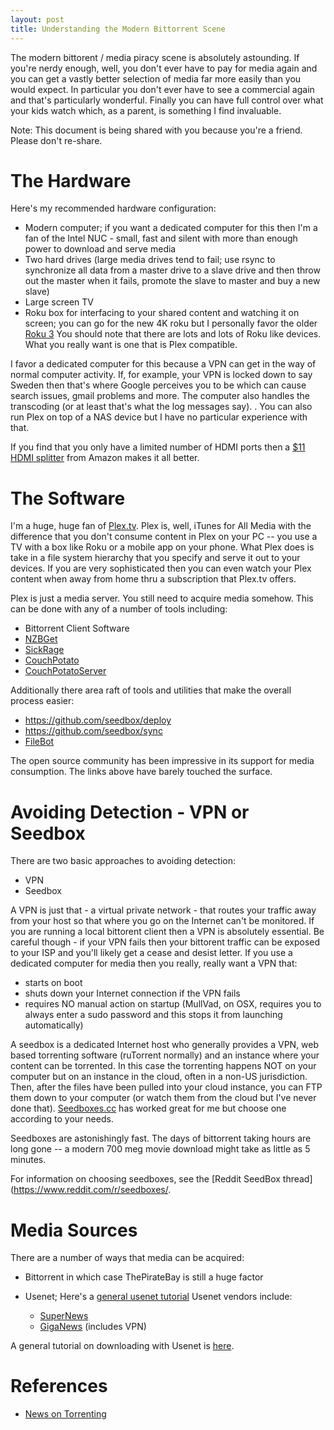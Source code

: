 ```yaml
---
layout: post
title: Understanding the Modern Bittorrent Scene
---
```

The modern bittorent / media piracy scene is absolutely astounding.  If you're nerdy enough, well, you don't ever have to pay for media again and you can get a vastly better selection of media far more easily than you would expect.  In particular you don't ever have to see a commercial again and that's particularly wonderful.  Finally you can have full control over what your kids watch which, as a parent, is something I find invaluable.

Note: This document is being shared with you because you're a friend.  Please don't re-share.

# The Hardware

Here's my recommended hardware configuration:

* Modern computer; if you want a dedicated computer for this then I'm a fan of the Intel NUC - small, fast and silent with more than enough power to download and serve media
* Two hard drives (large media drives tend to fail; use rsync to synchronize all data from a master drive to a slave drive and then throw out the master when it fails, promote the slave to master and buy a new slave)
* Large screen TV
* Roku box for interfacing to your shared content and watching it on screen; you can go for the new 4K roku but I personally favor the older [Roku 3](https://www.amazon.com/Roku-Streaming-Player-Certified-Refurbished/dp/B016LBZVN2/ref=sr_1_1?s=tv&ie=UTF8&qid=1486204785&sr=1-1-spons&keywords=roku+3&psc=1&smid=A334XHS1C5Y12J) You should note that there are lots and lots of Roku like devices.  What you really want is one that is Plex compatible.

I favor a dedicated computer for this because a VPN can get in the way of normal computer activity.  If, for example, your VPN is locked down to say Sweden then that's where Google perceives you to be which can cause search issues, gmail problems and more.  The computer also handles the transcoding (or at least that's what the log messages say).  .  You can also run Plex on top of a NAS device but I have no particular experience with that.

If you find that you only have a limited number of HDMI ports then a [$11 HDMI splitter](https://www.amazon.com/Fosmon-HD1831-3-Port-Switch-Pigtail/dp/B008GVOVK0/ref=pd_lpo_23_bs_t_2?_encoding=UTF8&psc=1&refRID=03FFEM9AM3VZYZC0016B) from Amazon makes it all better.

# The Software

I'm a huge, huge fan of [Plex.tv](http://www.plex.tv).  Plex is, well, iTunes for All Media with the difference that you don't consume content in Plex on your PC -- you use a TV with a box like Roku or a mobile app on your phone.  What Plex does is take in a file system hierarchy that you specify and serve it out to your devices.  If you are very sophisticated then you can even watch your Plex content when away from home thru a subscription that Plex.tv offers.

Plex is just a media server.  You still need to acquire media somehow.  This can be done with any of a number of tools including:

* Bittorrent Client Software
* [NZBGet](http://nzbget.net/)
* [SickRage](https://sickrage.github.io/) 
* [CouchPotato](https://couchpota.to/)
* [CouchPotatoServer](https://github.com/CouchPotato/CouchPotatoServer)

Additionally there area  raft of tools and utilities that make the overall process easier:

* https://github.com/seedbox/deploy
* https://github.com/seedbox/sync
* [FileBot](http://www.filebot.net/)

The open source community has been impressive in its support for media consumption.  The links above have barely touched the surface.

# Avoiding Detection - VPN or Seedbox

There are two basic approaches to avoiding detection: 

* VPN
* Seedbox

A VPN is just that - a virtual private network - that routes your traffic away from your host so that where you go on the Internet can't be monitored. If you are running a local bittorent client then a VPN is absolutely essential.  Be careful though - if your VPN fails then your bittorent traffic can be exposed to your ISP and you'll likely get a cease and desist letter.  If you use a dedicated computer for media then you really, really want a VPN that:

* starts on boot
* shuts down your Internet connection if the VPN fails
* requires NO manual action on startup (MullVad, on OSX, requires you to always enter a sudo password and this stops it from launching automatically)

A seedbox is a dedicated Internet host who generally provides a VPN, web based torrenting software (ruTorrent normally) and an instance where your content can be torrented.  In this case the torrenting happens NOT on your computer but on an instance in the cloud, often in a non-US jurisdiction.  Then, after the files have been pulled into your cloud instance, you can FTP them down to your computer (or watch them from the cloud but I've never done that).  [Seedboxes.cc](http://https://torrentfreak.com/) has worked great for me but choose one according to your needs.

Seedboxes are astonishingly fast.  The days of bittorrent taking hours are long gone -- a modern 700 meg movie download might take as little as 5 minutes.

For information on choosing seedboxes, see the [Reddit SeedBox thread](https://www.reddit.com/r/seedboxes/.

# Media Sources

There are a number of ways that media can be acquired: 

* Bittorrent in which case ThePirateBay is still a huge factor
* Usenet; Here's a [general usenet tutorial](https://www.codecguide.com/usenet_tutorial.htm)  Usenet vendors include:

  * [SuperNews](http://www.supernews.com/)
  * [GigaNews](http://www.giganews.com/) (includes VPN)

A general tutorial on downloading with Usenet is [here](https://paulstamatiou.com/how-to-download-with-newsgroups/).

# References

* [News on Torrenting](https://torrentfreak.com/)

